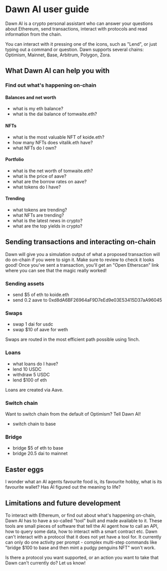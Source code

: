 # Dawn AI user guide
Dawn AI is a crypto personal assistant who can answer your questions about Ethereum, send transactions, interact with protocols and read information from the chain.

You can interact with it pressing one of the icons, such as "Lend", or just typing out a command or question. Dawn supports several chains: Optimism, Mainnet, Base, Arbitrum, Polygon, Zora.

## What Dawn AI can help you with

### Find out what's happening on-chain
#### Balances and net worth
- what is my eth balance?
- what is the dai balance of tomwaite.eth?

#### NFTs
- what is the most valuable NFT of koide.eth?
- how many NFTs does vitalik.eth have?
- what NFTs do I own?

#### Portfolio
- what is the net worth of tomwaite.eth?
- what is the price of aave?
- what are the borrow rates on aave?
- what tokens do I have?

#### Trending
- what tokens are trending?
- what NFTs are trending?
- what is the latest news in crypto?
- what are the top yields in crypto?

## Sending transactions and interacting on-chain
Dawn will give you a simulation output of what a proposed transaction will do on-chain if you were to sign it. Make sure to review to check it looks good! Once you've sent a transaction, you'll get an "Open Etherscan" link where you can see that the magic really worked!

### Sending assets
- send $5 of eth to koide.eth
- send 0.2 aave to 0xd8dA6BF26964aF9D7eEd9e03E53415D37aA96045

### Swaps
- swap 1 dai for usdc
- swap $10 of aave for weth

Swaps are routed in the most efficient path possible using 1inch.

### Loans
- what loans do I have?
- lend 10 USDC
- withdraw 5 USDC
- lend $100 of eth

Loans are created via Aave. 

### Switch chain
Want to switch chain from the default of Optimism? Tell Dawn AI!

- switch chain to base

### Bridge
- bridge $5 of eth to base
- bridge 20.5 dai to mainnet


## Easter eggs
I wonder what an AI agents favourite food is, its favourite hobby, what is its favourite wallet? Has AI figured out the meaning to life?

## Limitations and future development
To interact with Ethereum, or find out about what's happening on-chain, Dawn AI has to have a so-called "tool" built and made available to it. These tools are small pieces of software that tell the AI agent how to call an API, how to query some data, how to interact with a smart contract etc. Dawn can't interact with a protocol that it does not yet have a tool for. It currently can only do one activity per prompt - complex multi-step commands like "bridge $100 to base and then mint a pudgy penguins NFT" won't work.

Is there a protocol you want supported, or an action you want to take that Dawn can't currently do? Let us know!

